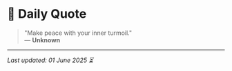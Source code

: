 # 📜 Daily Quote

> "Make peace with your inner turmoil."  
> — **Unknown**

---

_Last updated: 01 June 2025 ⏳_

